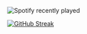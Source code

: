 ![Spotify recently played](https://spotify-recently-played-readme.vercel.app/api?user=jeffreyca16) 

[![GitHub Streak](http://github-readme-streak-stats.herokuapp.com?user=qa1602&theme=dark&exclude_days=Sun&card_width=496)](https://git.io/qa1602)
